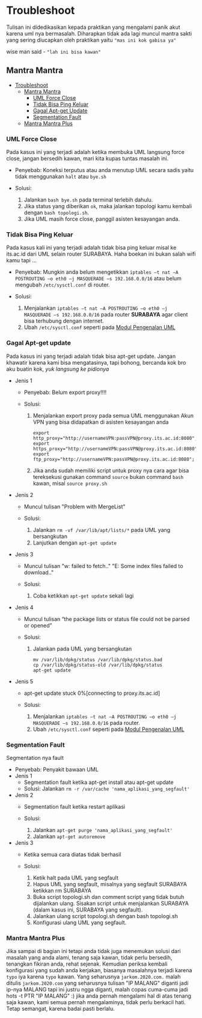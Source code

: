 # Troubleshoot

Tulisan ini didedikasikan kepada praktikan yang mengalami panik akut karena uml nya bermasalah. Diharapkan tidak ada lagi muncul mantra sakti yang sering diucapkan oleh praktikan yaitu `"mas ini kok gabisa ya"`

wise man said - `"lah ini bisa kawan"`

## Mantra Mantra
 *  [Troubleshoot](#Troubleshoot)
     * [Mantra Mantra](#mantra-mantra)
        * [UML Force Close](#uml-force-close)
        * [Tidak Bisa Ping Keluar](#tidak-bisa-ping-keluar)
        * [Gagal Apt-get Update](#gagal-apt-get-update)
        * [Segmentation Fault](#segmentation-fault)
     *  [Mantra Mantra Plus](#mantra-mantra-plus)

### UML Force Close
Pada kasus ini yang terjadi adalah ketika membuka UML langsung force close, jangan bersedih kawan, mari kita kupas tuntas masalah ini.
 
 * Penyebab: Koneksi terputus atau anda menutup UML secara sadis yaitu tidak menggunakan `halt` atau `bye.sh`
 * Solusi: 
    
    1. Jalankan `bash bye.sh` pada terminal terlebih dahulu.
    2. Jika status yang diberikan `ok`, maka jalankan topologi kamu kembali dengan `bash topologi.sh`.
    3. Jika UML masih force close, panggil asisten kesayangan anda.

### Tidak Bisa Ping Keluar 
Pada kasus kali ini yang terjadi adalah tidak bisa ping keluar misal ke its.ac.id dari UML selain router SURABAYA. Haha boekan ini bukan salah wifi kamu tapi ...

* Penyebab: Mungkin anda belum mengetikkan `iptables –t nat –A POSTROUTING –o eth0 –j MASQUERADE –s 192.168.0.0/16` atau belum mengubah `/etc/sysctl.conf` di router.

* Solusi: 
    
    1. Menjalankan `iptables –t nat –A POSTROUTING –o eth0 –j MASQUERADE –s 192.168.0.0/16` pada router **SURABAYA** agar client bisa terhubung dengan internet.
    2. Ubah `/etc/sysctl.conf` seperti pada [Modul Pengenalan UML ](https://github.com/arsitektur-jaringan-komputer/Modul-Jarkom/tree/modul-uml)

### Gagal Apt-get update
Pada kasus ini yang terjadi adalah tidak bisa apt-get update. Jangan khawatir karena kami bisa mengatasinya, tapi bohong, bercanda kok bro aku buatin kok, *yuk langsung ke pidionya*

* Jenis 1

    * Penyebab: Belum export proxy!!!!
    * Solusi:
        
        1. Menjalankan export proxy pada semua UML menggunakan Akun VPN yang bisa didapatkan di asisten kesayangan anda
            ```
            export http_proxy="http://usernameVPN:passVPN@proxy.its.ac.id:8080";
            export https_proxy="http://usernameVPN:passVPN@proxy.its.ac.id:8080";
            export ftp_proxy="http://usernameVPN:passVPN@proxy.its.ac.id:8080";
            ``` 
        2. Jika anda sudah memiliki script untuk proxy nya cara agar bisa tereksekusi gunakan command `source` bukan command `bash` kawan, misal `source proxy.sh`

* Jenis 2

    * Muncul tulisan "Problem with MergeList"
    * Solusi:
        
        1. Jalankan `rm -vf /var/lib/apt/lists/*` pada UML yang bersangkutan
        2. Lanjutkan dengan `apt-get update`

* Jenis 3
    
    * Muncul tulisan "w: failed to fetch.." "E: Some index files failed to download.."
    * Solusi:

        1. Coba ketikkan `apt-get update` sekali lagi

* Jenis 4
    
    * Muncul tulisan “the package lists or status file could not be parsed or opened”
    * Solusi:

        1. Jalankan pada UML yang bersangkutan
            ```
            mv /var/lib/dpkg/status /var/lib/dpkg/status.bad
            cp /var/lib/dpkg/status-old /var/lib/dpkg/status
            apt-get update
            ```
* Jenis 5
    
    * apt-get update stuck 0%[connecting to proxy.its.ac.id]
    * Solusi:

        1. Menjalankan `iptables –t nat –A POSTROUTING –o eth0 –j MASQUERADE –s 192.168.0.0/16` pada router.
        2. Ubah `/etc/sysctl.conf` seperti pada [Modul Pengenalan UML ](https://github.com/arsitektur-jaringan-komputer/Modul-Jarkom/tree/modul-uml)

### Segmentation Fault
Segmentation nya fault

* Penyebab: Penyakit bawaan UML
* Jenis 1
    * Segmentation fault ketika apt-get install atau apt-get update
    * Solusi: Jalankan `rm -r /var/cache 'nama_aplikasi_yang_segfault'`
* Jenis 2
    * Segmentation fault ketika restart aplikasi
    * Solusi: 
        
        1. Jalankan `apt-get purge 'nama_aplikasi_yang_segfault'`
        2. Jalankan `apt-get autoremove`
* Jenis 3 
    * Ketika semua cara diatas tidak berhasil
    * Solusi:

        1. Ketik halt pada UML yang segfault
        2. Hapus UML yang segfault, misalnya yang segfault SURABAYA ketikkan rm SURABAYA
        3. Buka script topologi.sh dan comment script yang tidak butuh dijalankan ulang. Sisakan script untuk menjalankan SURABAYA (dalam kasus ini, SURABAYA yang segfault).
        4. Jalankan ulang script topologi.sh dengan bash topologi.sh 
        5. Konfigurasi ulang UML yang segfault.


### Mantra Mantra Plus
Jika sampai di bagian ini tetapi anda tidak juga menemukan solusi dari masalah yang anda alami, tenang saja kawan, tidak perlu bersedih, tenangkan fikiran anda, rehat sejenak. Kemudian periksa kembali konfigurasi yang sudah anda kerjakan, biasanya masalahnya terjadi karena `typo` iya karena `typo` kawan. Yang seharusnya `jarkom.2020.com.` malah ditulis `jarkom.2020.com` yang seharusnya tulisan "IP MALANG" diganti jadi ip-nya MALANG tapi ini justru ngga diganti, malah copas cuma-cuma jadi hots -t PTR "IP MALANG" :) jika anda pernah mengalami hal di atas tenang saja kawan, kami semua pernah mengalaminya, tidak perlu berkacil hati. Tetap semangat, karena badai pasti berlalu.